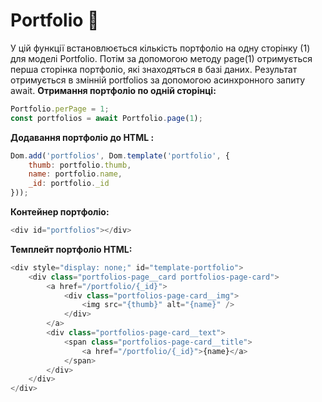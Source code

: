 # Portfolio 📃
У цій функції встановлюється кількість портфоліо на одну сторінку (1) для моделі Portfolio. Потім за допомогою методу page(1) отримується перша сторінка портфоліо, які знаходяться в базі даних. Результат отримується в змінній portfolios за допомогою асинхронного запиту await.
**Отримання портфоліо по одній сторінці:**
```javascript
Portfolio.perPage = 1;
const portfolios = await Portfolio.page(1);
```
**Додавання портфоліо до HTML :**
```javascript
Dom.add('portfolios', Dom.template('portfolio', {
	thumb: portfolio.thumb,
	name: portfolio.name,
	_id: portfolio._id
}));
```
**Контейнер портфоліо:**
```javascript
<div id="portfolios"></div>
```
**Темплейт портфоліо HTML:**
```javascript
<div style="display: none;" id="template-portfolio">
	<div class="portfolios-page__card portfolios-page-card">
		<a href="/portfolio/{_id}">
			<div class="portfolios-page-card__img">
				<img src="{thumb}" alt="{name}" />
			</div>
		</a>
		<div class="portfolios-page-card__text">
			<span class="portfolios-page-card__title">
				<a href="/portfolio/{_id}">{name}</a>
			</span>
		</div>
	</div>
</div>
```
